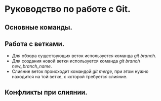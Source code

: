 # Руководство по работе с Git.

## Основные команды.

## Работа с ветками.

* Для обзора существующих веток используется команда *git branch*.
* Для создания новой ветки используется команда *git branch new_branch_name*.
* Слияние веток происходит командой *git merge*, при этом нужно находится на той ветке, с которой требуется слияние.

## Конфликты при слиянии.